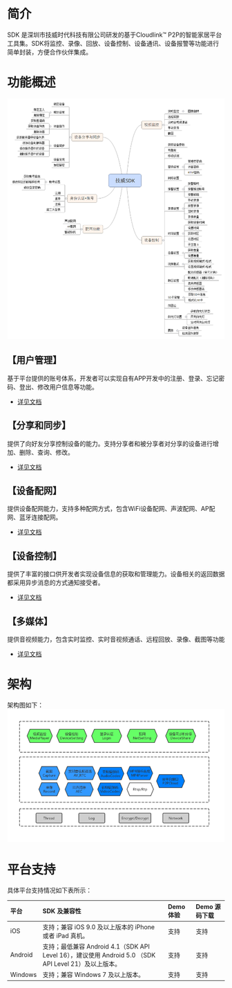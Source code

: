 # 简介
SDK 是深圳市技威时代科技有限公司研发的基于Cloudlink™ P2P的智能家居平台工具集。SDK将监控、录像、回放、设备控制、设备通讯、设备报警等功能进行简单封装，方便合作伙伴集成。 

# 功能概述
![sdk功能图](picture/SDK功能.png)

## 【用户管理】
基于平台提供的账号体系，开发者可以实现自有APP开发中的注册、登录、忘记密码、登出、修改用户信息等功能。 
- [详见文档](用户管理开发指南.md)

## 【分享和同步】
提供了向好友分享控制设备的能力。支持分享者和被分享者对分享的设备进行增加、删除、查询、修改。
- [详见文档](分享与同步开发指南.md)

## 【设备配网】
提供设备配网能力，支持多种配网方式，包含WiFi设备配网、声波配网、AP配网、蓝牙连接配网。
- [详见文档](设备配网开发指南.md)

## 【设备控制】
 提供了丰富的接口供开发者实现设备信息的获取和管理能力。设备相关的返回数据都采用异步消息的方式通知接受者。  
- [详见文档](设备控制开发指南.md)

## 【多媒体】
提供音视频能力，包含实时监控、实时音视频通话、远程回放、录像、截图等功能
- [详见文档](多媒体指南.md)

# 架构
架构图如下：
![架构图](picture/SDK架构.png)

# 平台支持
具体平台支持情况如下表所示：

| 平台       | SDK 及兼容性                                                 | Demo 体验 | Demo 源码下载 |
| :--------- | :----------------------------------------------------------- | :-------- | :------------ |
| iOS        | 支持；兼容 iOS 9.0 及以上版本的 iPhone 或者 iPad 真机。      | 支持      | 支持          |
| Android    | 支持；最低兼容 Android 4.1（SDK API Level 16），建议使用 Android 5.0 （SDK API Level 21）及以上版本。 | 支持      | 支持          |
| Windows    | 支持；兼容 Windows 7 及以上版本。                            | 支持      | 支持          |
